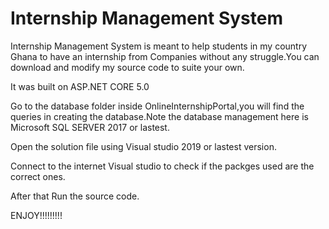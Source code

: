 # Internship Management System
Internship Management System is meant to help students in my country Ghana to have an internship from Companies without any struggle.You can download and modify my source code to suite your own.

It was built on ASP.NET CORE 5.0

Go to the database folder inside OnlineInternshipPortal,you will find the queries in creating the database.Note the database management here is Microsoft SQL SERVER 2017 or lastest.

Open the solution file using Visual studio 2019 or lastest version.

Connect to the internet Visual studio to check if the packges used are the correct ones.

After that Run the source code.


ENJOY!!!!!!!!!
